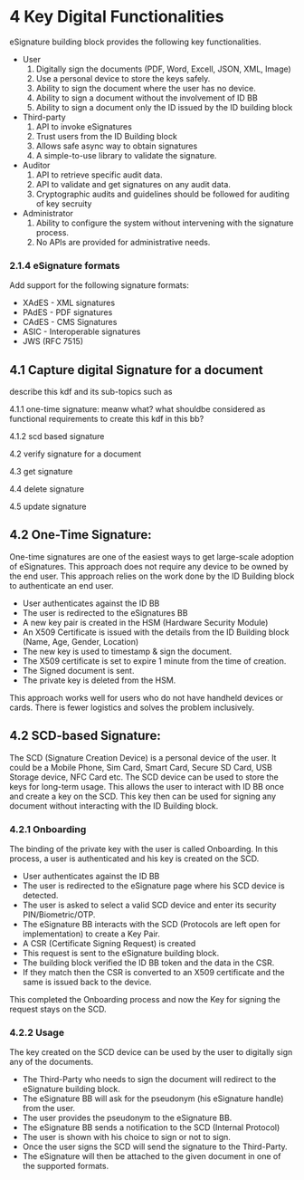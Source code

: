 # 4 Key Digital Functionalities

eSignature building block provides the following key functionalities.

* User
  1. Digitally sign the documents (PDF, Word, Excell, JSON, XML, Image)
  2. Use a personal device to store the keys safely.
  3. Ability to sign the document where the user has no device.&#x20;
  4. Ability to sign a document without the involvement of ID BB
  5. Ability to sign a document only the ID issued by the ID building block
* Third-party
  1. API to invoke eSignatures
  2. Trust users from the ID Building block
  3. Allows safe async way to obtain signatures
  4. A simple-to-use library to validate the signature.
* Auditor
  1. API to retrieve specific audit data.
  2. API to validate and get signatures on any audit data.
  3. Cryptographic audits and guidelines should be followed for auditing of key secruity
* Administrator
  1. Ability to configure the system without intervening with the signature process.
  2. No APIs are provided for administrative needs.

### 2.1.4 eSignature formats

Add support for the following signature formats:

* XAdES -  XML signatures
* PAdES - PDF signatures
* CAdES - CMS Signatures
* ASIC - Interoperable signatures
* JWS (RFC 7515)

## 4.1  Capture digital Signature for a document

describe this kdf and its sub-topics such as&#x20;

4.1.1 one-time signature: meanw what? what shouldbe considered as functional requirements to create this kdf in this bb?

4.1.2 scd based signature





4.2   verify signature for a document

4.3 get signature

4.4 delete signature

4.5 update signature

## 4.2 One-Time Signature:

One-time signatures are one of the easiest ways to get large-scale adoption of eSignatures. This approach does not require any device to be owned by the end user.  This approach relies on the work done by the ID Building block to authenticate an end user.&#x20;

* User authenticates against the ID BB
* The user is redirected to the eSignatures BB
* A new key pair is created in the HSM (Hardware Security Module)
* An X509 Certificate is issued with the details from the ID Building block (Name, Age, Gender, Location)&#x20;
* The new key is used to timestamp & sign the document.
* The X509 certificate is set to expire 1 minute from the time of creation. &#x20;
* The Signed document is sent.&#x20;
* The private key is deleted from the HSM.

This approach works well for users who do not have handheld devices or cards. There is fewer logistics and solves the problem inclusively.&#x20;

## 4.2 SCD-based Signature:&#x20;

The SCD (Signature Creation Device) is a personal device of the user. It could be a Mobile Phone, Sim Card, Smart Card, Secure SD Card, USB Storage device, NFC Card etc. The SCD device can be used to store the keys for long-term usage. This allows the user to interact with ID BB once and create a key on the SCD. This key then can be used for signing any document without interacting with the ID Building block.&#x20;

### 4.2.1 Onboarding

The binding of the private key with the user is called Onboarding. In this process, a user is authenticated and his key is created on the SCD.&#x20;

* User authenticates against the ID BB
* The user is redirected to the eSignature page where his SCD device is detected.
* The user is asked to select a valid SCD device and enter its security PIN/Biometric/OTP.
* The eSignature BB interacts with the SCD (Protocols are left open for implementation) to create a  Key Pair.
* A CSR (Certificate Signing Request) is created&#x20;
* This request is sent to the eSignature building block.
* The building block verified the ID BB token and the data in the CSR.
* If they match then the CSR is converted to an X509 certificate and the same is issued back to the device.

This completed the Onboarding process and now the Key for signing the request stays on the SCD.

### 4.2.2 Usage

The key created on the SCD device can be used by the user to digitally sign any of the documents.

* The Third-Party who needs to sign the document will redirect to the eSignature building block.
* The eSignature BB will ask for the pseudonym (his eSignature handle) from the user.
* The user provides the pseudonym to the eSignature BB.
* The eSignature BB sends a notification to the SCD (Internal Protocol)
* The user is shown with his choice to sign or not to sign.
* Once the user signs the SCD will send the signature to the Third-Party.
* The eSignature will then be attached to the given document in one of the supported formats.
